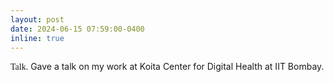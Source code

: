 ```yaml
---
layout: post
date: 2024-06-15 07:59:00-0400
inline: true
---
```


<span style="font-family: Copperplate, fantasy;">Talk.</span> Gave a talk on my work at Koita Center for Digital Health at IIT Bombay.

